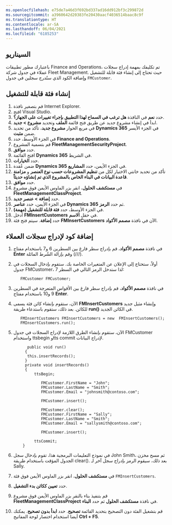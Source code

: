 ```yaml
---
ms.openlocfilehash: e75de7a46d3f692bd337ad16dd912bf3c299872d
ms.sourcegitcommit: a3960642d20383fe20430aacf4036514baac8c9f
ms.translationtype: HT
ms.contentlocale: ar-SA
ms.lasthandoff: 06/04/2021
ms.locfileid: "6185253"
---
```

## <a name="scenario"></a>السيناريو
باعتبارك مطور تطبيقات Finance and Operations، تم تكليفك بمهمة إدراج سجلات عملاء في جدول شركة Fleet Management. حيث تحتاج إلى إنشاء فئة قابلة للتشغيل وإضافة الكود الذي ستُدرج سجلين في جدول `FMCustomer`.


## <a name="create-a-runnable-class"></a>إنشاء فئة قابلة للتشغيل 

1. قم بتصغير نافذة Internet Explorer.
1. افتح Visual Studio.
1. حدد **نعم** في النافذة **هل ترغب في السماح لهذا التطبيق بإجراء تغييرات على الجهاز؟**.
1. ابدأ في إنشاء مشروع جديد عن طريق فتح قائمة **الملف** وتحديد **مشروع > جديد**.
1. في مربع الحوار **مشروع جديد**، تأكد من تحديد **Dynamics 365** في الجزء الأيسر ضمن **مثبت**.
1. في الجزء الأوسط، حدد **Finance and Operations**.
1. قم بتسمية المشروع **FleetManagementSecurityProject**.
1. حدد **موافق**.
1. افتح القائمة **Dynamics 365** في الشريط.
1. حدد **الخيارات**.
1. ضمن عُقدة **Dynamics 365** في الجزء الأيمن، حدد **المشاريع**.
1. تأكد من تحديد خانتي الاختيار لكل من **تنظيم المشروعات حسب نوع العنصر** و **مزامنة قاعدة البيانات في البناء الخاص بالمشروع الذي تم إنشاؤه حديثاً**.
1. حدد **موافق**.
1. في **مستكشف الحلول**، انقر بزر الماوس الأيمن فوق مشروع **FleetManagementClassProject**.
1. حدد **إضافة > عنصر جديد**.
1. في الجزء الأيمن، حدد **عناصر Dynamics 365** ثم حدد **الرمز**.
1. في الجزء الأوسط، حدد **فئة قابلة للتشغيل (مهمة)**.
1. أدخل **FMInsertCustomers** في حقل **الاسم**.
1. حدد **إضافة**. سيتم فتح فئة **FMInsertCustomers** الآن في نافذة **مصمم الأكواد**.

## <a name="add-code-to-insert-customer-records"></a>إضافة كود لإدراج سجلات العملاء 

1. في نافذة **مصمم الأكواد**، قم بإدراج سطر فارغ بين السطرين 6 و7 باستخدام مفتاح **Enter** وقم بإزالة الشُرط المائلة (///).
2. أولاً، ستحتاج إلى الإعلان عن المتغيرات الخاصة بك. ستقوم بإدخال السجلات في جدول FMCustomer، لذا ستدخل الرمز التالي في السطر 7:

    ```xpp
       FMCustomer FMCustomer;
    ```

3. في نافذة **مصمم الأكواد**، قم بإدراج سطر فارغ بين الأقواس المتعرجة في السطرين 9 و10 باستخدام مفتاح **Enter**.
4. الآن، ستقوم بإنشاء كائن فئة يسمى **FMInsertCustomers** وإنشاء مثيل جديد للكائن. بعد ذلك، ستقوم باستدعاء طريقة **run()** في الكائن الجديد. 

    ```xpp
       FMInsertCustomers FMInsertCustomers = new  FMInsertCustomers();
       FMInsertCustomers.run();
    ``` 

5. الآن، ستقوم بإنشاء الطرق اللازمة لإدراج السجلات في جدول FMCustomer واستخدام ttsbegin وtts commit لإدراج البيانات. 

    ```xpp
          public void run()
         {
          this.insertRecords();
         }
         private void insertRecords()
         {
             ttsBegin;

                FMCustomer.FirstName = "John";
                FMCustomer.LastName = "Smith";
                FMCustomer.Email = "johnsmith@contoso.com";

                FMCustomer.insert();

                FMCustomer.clear();
                FMCustomer.FirstName = "Sally";
                FMCustomer.LastName = "Smith";
                FMCustomer.Email = "sallysmith@contoso.com";

                FMCustomer.insert();

             ttsCommit;
        }
    ```

6. في نموذج التعليمات البرمجية هذا، تقوم بإدخال سجل John Smith، ثم مسح مخزن الجدول المؤقت باستخدام طريقة clear(). بعد ذلك، سيقوم الرمز بإدراج سجل آخر لـ Sally. 
7. في **مستكشف الحلول**، انقر بزر الماوس الأيمن فوق فئة `FMInsertCustomers`.
7. حدد **تعيين ككائن بدء التشغيل**.
8. قم بتنفيذ بناء بالنقر بزر الماوس الأيمن فوق مشروع **FleetManagementClassProject** في نافذة **مستكشف الحلول** ثم حدد **البناء**.
9. قم بتشغيل الفئة دون التصحيح بتحديد القائمة **تصحيح**. حدد **ابدأ بدون تصحيح**. يمكنك أيضا استخدام اختصار لوحة المفاتيح **Ctrl + F5**.



